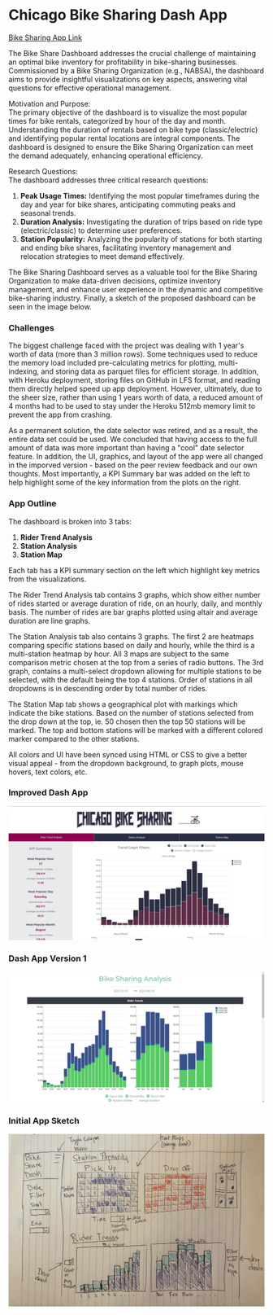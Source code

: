 # Chicago Bike Sharing Dash App

[Bike Sharing App Link](https://bike-sharing-py-dashapp-44627a5faee5.herokuapp.com/)

The Bike Share Dashboard addresses the crucial challenge of maintaining an optimal bike inventory for profitability in bike-sharing businesses. Commissioned by a Bike Sharing Organization (e.g., NABSA), the dashboard aims to provide insightful visualizations on key aspects, answering vital questions for effective operational management.     

Motivation and Purpose:      
The primary objective of the dashboard is to visualize the most popular times for bike rentals, categorized by hour of the day and month. Understanding the duration of rentals based on bike type (classic/electric) and identifying popular rental locations are integral components. The dashboard is designed to ensure the Bike Sharing Organization can meet the demand adequately, enhancing operational efficiency.    

Research Questions:    
The dashboard addresses three critical research questions:     

1. **Peak Usage Times:** Identifying the most popular timeframes during the day and year for bike shares, anticipating commuting peaks and seasonal trends.    
2. **Duration Analysis:** Investigating the duration of trips based on ride type (electric/classic) to determine user preferences.     
3. **Station Popularity:** Analyzing the popularity of stations for both starting and ending bike shares, facilitating inventory management and relocation strategies to meet demand effectively.        

The Bike Sharing Dashboard serves as a valuable tool for the Bike Sharing Organization to make data-driven decisions, optimize inventory management, and enhance user experience in the dynamic and competitive bike-sharing industry. Finally, a sketch of the proposed dashboard can be seen in the image below. 

### Challenges
The biggest challenge faced with the project was dealing with 1 year's worth of data (more than 3 million rows). Some techniques used to reduce the memory load included pre-calculating metrics for plotting, multi-indexing, and storing data as parquet files for efficient storage. In addition, with Heroku deployment, storing files on GitHub in LFS format, and reading them directly helped speed up app deployment. However, ultimately, due to the sheer size, rather than using 1 years worth of data, a reduced amount of 4 months had to be used to stay under the Heroku 512mb memory limit to prevent the app from crashing.

As a permanent solution, the date selector was retired, and as a result, the entire data set could be used. We concluded that having access to the full amount of data was more important than having a "cool" date selector feature. In addition, the UI, graphics, and layout of the app were all changed in the imporved version - based on the peer review feedback and our own thoughts. Most importantly, a KPI Summary bar was added on the left to help highlight some of the key information from the plots on the right.
      

### App Outline    
The dashboard is broken into 3 tabs:
1. **Rider Trend Analysis**
2. **Station Analysis**
3. **Station Map**   
     
Each tab has a KPI summary section on the left which highlight key metrics from the visualizations.   
     
The Rider Trend Analysis tab contains 3 graphs, which show either number of rides started or average duration of ride, on an hourly, daily, and monthly basis. The number of rides are bar graphs plotted using altair and average duration are line graphs.   
    
The Station Analysis tab also contains 3 graphs. The first 2 are heatmaps comparing specific stations based on daily and hourly, while the third is a multi-station heatmap by hour. All 3 maps are subject to the same comparison metric chosen at the top from a series of radio buttons. The 3rd graph, contains a multi-select dropdown allowing for multiple stations to be selected, with the default being the top 4 stations. Order of stations in all dropdowns is in descending order by total number of rides. 
     
The Station Map tab shows a geographical plot with markings which indicate the bike stations. Based on the number of stations selected from the drop down at the top, ie. 50 chosen then the top 50 stations will be marked. The top and bottom stations will be marked with a different colored marker compared to the other stations.    
     

All colors and UI have been synced using HTML or CSS to give a better visual appeal - from the dropdown background, to graph plots, mouse hovers, text colors, etc.    

### Improved Dash App    
    
![Deployed Dash App](dash_app_v2.jpg)   

### Dash App Version 1    
     
![Deployed Dash App](dash_app_v1.jpg)    
       
### Initial App Sketch     
        
![Initial Idea](sketch.jpg)
